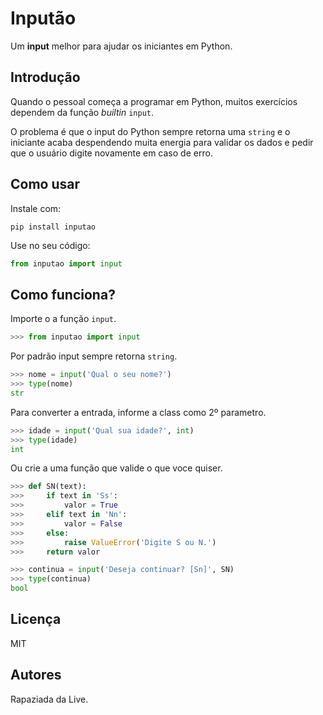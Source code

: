 # Inputão

Um **input** melhor para ajudar os iniciantes em Python.

## Introdução

Quando o pessoal começa a programar em Python, muitos exercícios dependem da função _builtin_ `input`.

O problema é que o input do Python sempre retorna uma `string` e o iniciante acaba despendendo muita energia para validar os dados e pedir que o usuário digite novamente em caso de erro.

## Como usar

Instale com:

```
pip install inputao
```

Use no  seu código:

```python
from inputao import input
```

## Como funciona?

Importe o a função `input`.

```python
>>> from inputao import input
```

Por padrão input sempre retorna `string`.

```python
>>> nome = input('Qual o seu nome?')
>>> type(nome)
str
```

Para converter a entrada, informe a class como 2º parametro.

```python
>>> idade = input('Qual sua idade?', int)
>>> type(idade)
int
```

Ou crie a uma função que valide o que voce quiser.

```python
>>> def SN(text):
>>>     if text in 'Ss':
>>>         valor = True
>>>     elif text in 'Nn':
>>>         valor = False
>>>     else:
>>>         raise ValueError('Digite S ou N.')
>>>     return valor

>>> continua = input('Deseja continuar? [Sn]', SN)
>>> type(continua)
bool
```

## Licença

MIT

## Autores

Rapaziada da Live.

